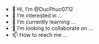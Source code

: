 - 👋 Hi, I’m @DucPhuc0712
- 👀 I’m interested in ...
- 🌱 I’m currently learning ...
- 💞️ I’m looking to collaborate on ...
- 📫 How to reach me ...

<!---
DucPhuc0712/DucPhuc0712 is a ✨ special ✨ repository because its `README.md` (this file) appears on your GitHub profile.
You can click the Preview link to take a look at your changes.
handsome,good play football
love family

![Ảnh chụp màn hình 2022-02-18 143955(1)](https://user-images.githubusercontent.com/99957279/154654355-8ffff618-e7a9-489f-9455-708c2070ecb0.jpg) khanh ngu dot![th](https://user-images.githubusercontent.com/99957279/154654535-1e08aeed-000c-470a-8c97-36b80ede02aa.jpg) i love football


yee
